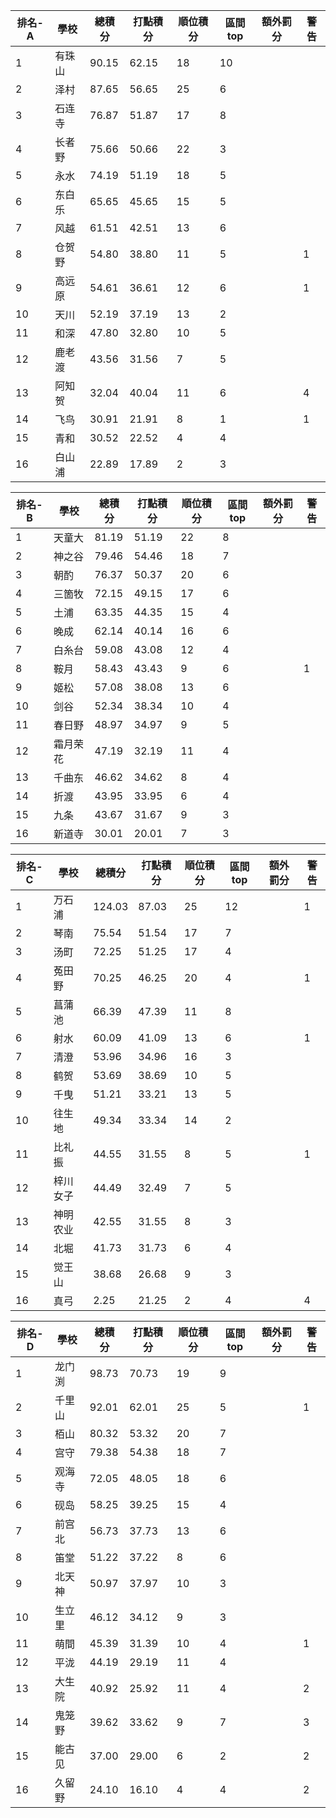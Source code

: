 排名-A|學校|總積分|打點積分|順位積分|區間top|額外罰分|警告
-|-|-|-|-|-|-|-
1|有珠山|90.15 |62.15 |18|10||
2|泽村|87.65 |56.65 |25|6||
3|石连寺|76.87 |51.87 |17|8||
4|长者野|75.66 |50.66 |22|3||
5|永水|74.19 |51.19 |18|5||
6|东白乐|65.65 |45.65 |15|5||
7|风越|61.51 |42.51 |13|6||
8|仓贺野|54.80 |38.80 |11|5||1
9|高远原|54.61 |36.61 |12|6||1
10|天川|52.19 |37.19 |13|2||
11|和深|47.80 |32.80 |10|5||
12|鹿老渡|43.56 |31.56 |7|5||
13|阿知贺|32.04 |40.04 |11|6||4
14|飞鸟|30.91 |21.91 |8|1||1
15|青和|30.52 |22.52 |4|4||
16|白山浦|22.89 |17.89 |2|3||

排名-B|學校|總積分|打點積分|順位積分|區間top|額外罰分|警告
-|-|-|-|-|-|-|-
1|天童大|81.19 |51.19 |22|8||
2|神之谷|79.46 |54.46 |18|7||
3|朝酌|76.37 |50.37 |20|6||
4|三箇牧|72.15 |49.15 |17|6||
5|土浦|63.35 |44.35 |15|4||
6|晚成|62.14 |40.14 |16|6||
7|白糸台|59.08 |43.08 |12|4||
8|鞍月|58.43 |43.43 |9|6||1
9|姬松|57.08 |38.08 |13|6||
10|剑谷|52.34 |38.34 |10|4||
11|春日野|48.97 |34.97 |9|5||
12|霜月荣花|47.19 |32.19 |11|4||
13|千曲东|46.62 |34.62 |8|4||
14|折渡|43.95 |33.95 |6|4||
15|九条|43.67 |31.67 |9|3||
16|新道寺|30.01 |20.01 |7|3||

排名-C|學校|總積分|打點積分|順位積分|區間top|額外罰分|警告
-|-|-|-|-|-|-|-
1|万石浦|124.03 |87.03 |25|12||1
2|琴南|75.54 |51.54 |17|7||
3|汤町|72.25 |51.25 |17|4||
4|菟田野|70.25 |46.25 |20|4||1
5|菖蒲池|66.39 |47.39 |11|8||
6|射水|60.09 |41.09 |13|6||1
7|清澄|53.96 |34.96 |16|3||
8|鹤贺|53.69 |38.69 |10|5||
9|千曳|51.21 |33.21 |13|5||
10|往生地|49.34 |33.34 |14|2||
11|比礼振|44.55 |31.55 |8|5||1
12|梓川女子|44.49 |32.49 |7|5||
13|神明农业|42.55 |31.55 |8|3||
14|北堀|41.73 |31.73 |6|4||
15|觉王山|38.68 |26.68 |9|3||
16|真弓|2.25 |21.25 |2|4||4

排名-D|學校|總積分|打點積分|順位積分|區間top|額外罰分|警告
-|-|-|-|-|-|-|-
1|龙门渕|98.73 |70.73 |19|9||
2|千里山|92.01 |62.01 |25|5||1
3|栢山|80.32 |53.32 |20|7||
4|宫守|79.38 |54.38 |18|7||
5|观海寺|72.05 |48.05 |18|6||
6|砚岛|58.25 |39.25 |15|4||
7|前宫北|56.73 |37.73 |13|6||
8|笛堂|51.22 |37.22 |8|6||
9|北天神|50.97 |37.97 |10|3||
10|生立里|46.12 |34.12 |9|3||
11|萌間|45.39 |31.39 |10|4||1
12|平泷|44.19 |29.19 |11|4||
13|大生院|40.92 |25.92 |11|4||2
14|鬼笼野|39.62 |33.62 |9|7||3
15|能古见|37.00 |29.00 |6|2||2
16|久留野|24.10 |16.10 |4|4||2
